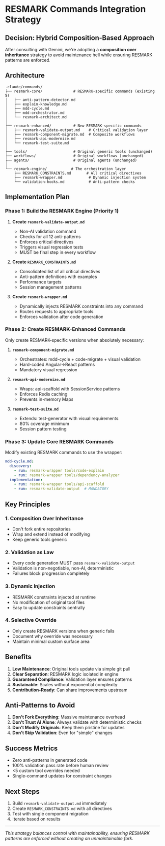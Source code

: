 # RESMARK Commands Integration Strategy

## Decision: Hybrid Composition-Based Approach

After consulting with Gemini, we're adopting a **composition over inheritance** strategy to avoid maintenance hell while ensuring RESMARK patterns are enforced.

## Architecture

```
.claude/commands/
├── resmark-core/              # RESMARK-specific commands (existing 5)
│   ├── anti-pattern-detector.md
│   ├── explain-knowledge.md
│   ├── mdd-cycle.md
│   ├── mdd-orchestrator.md
│   └── resmark-architect.md
│
├── resmark-enhanced/          # New RESMARK-specific commands
│   ├── resmark-validate-output.md    # Critical validation layer
│   ├── resmark-component-migrate.md  # Composite workflows
│   ├── resmark-api-modernize.md
│   └── resmark-test-suite.md
│
├── tools/                     # Original generic tools (unchanged)
├── workflows/                 # Original workflows (unchanged)
├── agents/                    # Original agents (unchanged)
│
└── resmark-engine/           # The orchestration layer
    ├── RESMARK_CONSTRAINTS.md       # All critical directives
    ├── resmark-wrapper.md            # Dynamic injection system
    └── validation-hooks.md           # Anti-pattern checks

```

## Implementation Plan

### Phase 1: Build the RESMARK Engine (Priority 1)

1. **Create `resmark-validate-output.md`**
   - Non-AI validation command
   - Checks for all 12 anti-patterns
   - Enforces critical directives
   - Triggers visual regression tests
   - MUST be final step in every workflow

2. **Create `RESMARK_CONSTRAINTS.md`**
   - Consolidated list of all critical directives
   - Anti-pattern definitions with examples
   - Performance targets
   - Session management patterns

3. **Create `resmark-wrapper.md`**
   - Dynamically injects RESMARK constraints into any command
   - Routes requests to appropriate tools
   - Enforces validation after code generation

### Phase 2: Create RESMARK-Enhanced Commands

Only create RESMARK-specific versions when absolutely necessary:

1. **`resmark-component-migrate.md`**
   - Orchestrates: mdd-cycle + code-migrate + visual validation
   - Hard-coded Angular→React patterns
   - Mandatory visual regression

2. **`resmark-api-modernize.md`**
   - Wraps: api-scaffold with SessionService patterns
   - Enforces Redis caching
   - Prevents in-memory Maps

3. **`resmark-test-suite.md`**
   - Extends: test-generator with visual requirements
   - 80% coverage minimum
   - Session pattern testing

### Phase 3: Update Core RESMARK Commands

Modify existing RESMARK commands to use the wrapper:

```yaml
mdd-cycle.md:
  discovery:
    - run: resmark-wrapper tools/code-explain
    - run: resmark-wrapper tools/dependency-analyzer
  implementation:
    - run: resmark-wrapper tools/api-scaffold
    - run: resmark-validate-output  # MANDATORY
```

## Key Principles

### 1. Composition Over Inheritance
- Don't fork entire repositories
- Wrap and extend instead of modifying
- Keep generic tools generic

### 2. Validation as Law
- Every code generation MUST pass `resmark-validate-output`
- Validation is non-negotiable, non-AI, deterministic
- Failures block progression completely

### 3. Dynamic Injection
- RESMARK constraints injected at runtime
- No modification of original tool files
- Easy to update constraints centrally

### 4. Selective Override
- Only create RESMARK versions when generic fails
- Document why override was necessary
- Maintain minimal custom surface area

## Benefits

1. **Low Maintenance**: Original tools update via simple git pull
2. **Clear Separation**: RESMARK logic isolated in engine
3. **Guaranteed Compliance**: Validation layer ensures patterns
4. **Sustainable**: Scales without exponential complexity
5. **Contribution-Ready**: Can share improvements upstream

## Anti-Patterns to Avoid

1. **Don't Fork Everything**: Massive maintenance overhead
2. **Don't Trust AI Alone**: Always validate with deterministic checks
3. **Don't Modify Originals**: Keep them pristine for updates
4. **Don't Skip Validation**: Even for "simple" changes

## Success Metrics

- Zero anti-patterns in generated code
- 100% validation pass rate before human review
- <5 custom tool overrides needed
- Single-command updates for constraint changes

## Next Steps

1. Build `resmark-validate-output.md` immediately
2. Create `RESMARK_CONSTRAINTS.md` with all directives
3. Test with single component migration
4. Iterate based on results

---

*This strategy balances control with maintainability, ensuring RESMARK patterns are enforced without creating an unmaintainable fork.*